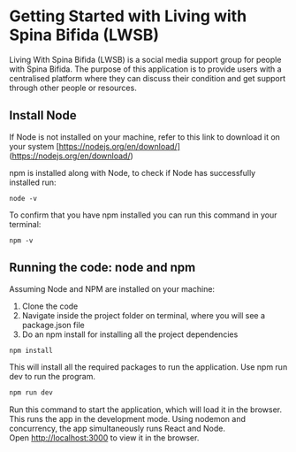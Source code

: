 # Getting Started with Living with Spina Bifida (LWSB)

Living With Spina Bifida (LWSB) is a social media support group for people with Spina Bifida. The purpose of this application is to provide users with a centralised platform where they can discuss their condition and get support through other people or resources.

## Install Node
If Node is not installed on your machine, refer to this link to download it on your system [https://nodejs.org/en/download/] (https://nodejs.org/en/download/)

npm is installed along with Node, to check if Node has successfully installed run:
```
node -v
```
To confirm that you have npm installed you can run this command in your terminal:
```
npm -v
```

## Running the code: node and npm
Assuming Node and NPM are installed on your machine:

1. Clone the code
2. Navigate inside the project folder on terminal, where you will see a package.json file
4. Do an npm install for installing all the project dependencies

```javascript
npm install
```

This will install all the required packages to run the application. Use npm run dev to run the program.

```javascript
npm run dev
```

Run this command to start the application, which will load it in the browser. This runs the app in the development mode. Using nodemon and concurrency, the app simultaneously runs React and Node.\
Open [http://localhost:3000](http://localhost:3000) to view it in the browser.



